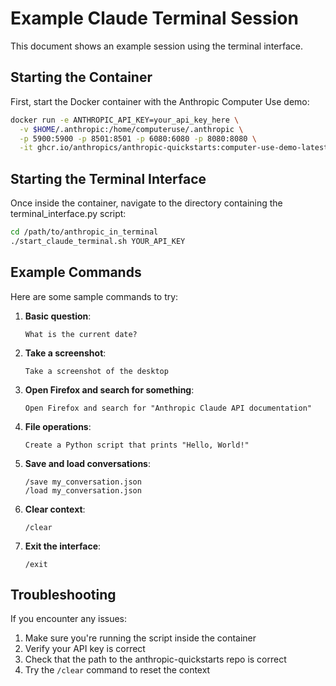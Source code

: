 # Example Claude Terminal Session

This document shows an example session using the terminal interface.

## Starting the Container

First, start the Docker container with the Anthropic Computer Use demo:

```bash
docker run -e ANTHROPIC_API_KEY=your_api_key_here \
  -v $HOME/.anthropic:/home/computeruse/.anthropic \
  -p 5900:5900 -p 8501:8501 -p 6080:6080 -p 8080:8080 \
  -it ghcr.io/anthropics/anthropic-quickstarts:computer-use-demo-latest
```

## Starting the Terminal Interface

Once inside the container, navigate to the directory containing the terminal_interface.py script:

```bash
cd /path/to/anthropic_in_terminal
./start_claude_terminal.sh YOUR_API_KEY
```

## Example Commands

Here are some sample commands to try:

1. **Basic question**:
   ```
   What is the current date?
   ```

2. **Take a screenshot**:
   ```
   Take a screenshot of the desktop
   ```

3. **Open Firefox and search for something**:
   ```
   Open Firefox and search for "Anthropic Claude API documentation"
   ```

4. **File operations**:
   ```
   Create a Python script that prints "Hello, World!"
   ```

5. **Save and load conversations**:
   ```
   /save my_conversation.json
   /load my_conversation.json
   ```

6. **Clear context**:
   ```
   /clear
   ```

7. **Exit the interface**:
   ```
   /exit
   ```

## Troubleshooting

If you encounter any issues:

1. Make sure you're running the script inside the container
2. Verify your API key is correct
3. Check that the path to the anthropic-quickstarts repo is correct
4. Try the `/clear` command to reset the context